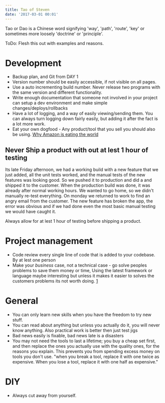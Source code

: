 ```yaml
---
title: Tao of Steven
date: '2017-03-01 00:01'
---
```


Tao or Dao is a Chinese word signifying 'way', 'path', 'route', 'key' or sometimes more loosely 'doctrine' or 'principle'. 

ToDo: Flesh this out with examples and reasons. 

# Development 

- Backup plan, and Git from DAY 1
- Version number should be easily accessible, if not visible on all pages.
- Use a auto incrementing build number. Never release two programs with the same version and different functionality. 
- Write enough documentation that someone not involved in your project can setup a dev environment and make simple changes/deploys/rollbacks
- Have a lot of logging, and a way of easily viewing/sending them. You can always turn logging down fairly easily, but adding it after the fact is a lot more work.
- Eat your own dogfood - Any product/tool that you sell you should also be using. [Why Amazon is eating the world](https://techcrunch.com/2017/05/14/why-amazon-is-eating-the-world/)

## Never Ship a product with out at lest 1 hour of testing 

Its late Friday afternoon, we had a working build with a new feature that we just added, all the unit tests worked, and the manual tests of the new features was looking good. So we pushed it to production and did a and shipped it to the customer. When the production build was done, it was already after normal working hours. We wanted to go home, so we didn't manually re-test everything. On monday we returned to work to find an angry email from the customer. The new feature has broken the app, the error was obvious and if we had done even the most basic manual testing we would have caught it. 

Always allow for at lest 1 hour of testing before shipping a product. 


# Project management 

- Code review every single line of code that is added to your codebase. By at lest one person 
- Make your _business_ case, not a technical case - go solve peoples problems to save them money or time, Using the latest framework or language maybe interesting  but unless it makes it easier to solves the customers problems its not worth doing. [1](https://news.ycombinator.com/item?id=14366305)

# General 

- You can only learn new skills when you have the freedom to try new stuff. 
- You can read about anything but unless you actually do it, you will never know anything. Also practical work is better then just test jigs
- Bad news easily is fixable, bad news late is a disasters
- You may not need the tools to last a lifetime; you buy a cheap set first, and then replace the ones you actually use with the quality ones, for the reasons you explain. This prevents you from spending excess money on tools you don't use. "when you break a tool, replace it with one twice as expensive. When you lose a tool, replace it with one half as expensive."

# DIY 

- Always cut away from yourself. 
